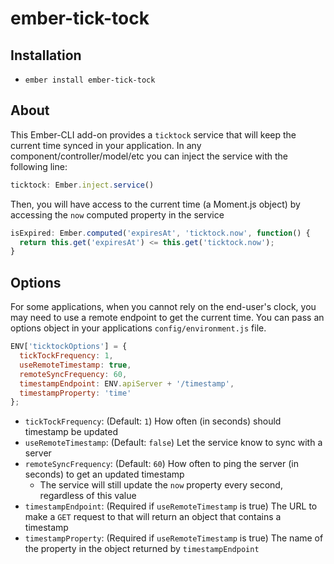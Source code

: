 # ember-tick-tock

## Installation

* `ember install ember-tick-tock`

## About
This Ember-CLI add-on provides a `ticktock` service that will keep the current time synced in your application. In any component/controller/model/etc you can inject the service with the following line:

```javascript
ticktock: Ember.inject.service()
```

Then, you will have access to the current time (a Moment.js object) by accessing the `now` computed property in the service

```javascript
isExpired: Ember.computed('expiresAt', 'ticktock.now', function() {
  return this.get('expiresAt') <= this.get('ticktock.now');
}
```

## Options
For some applications, when you cannot rely on the end-user's clock, you may need to use a remote endpoint to get the current time. You can pass an options object in your applications `config/environment.js` file.

```javascript
ENV['ticktockOptions'] = {
  tickTockFrequency: 1,
  useRemoteTimestamp: true,
  remoteSyncFrequency: 60,
  timestampEndpoint: ENV.apiServer + '/timestamp',
  timestampProperty: 'time'
};
```
* `tickTockFrequency`: (Default: `1`) How often (in seconds) should timestamp be updated
* `useRemoteTimestamp`: (Default: `false`) Let the service know to sync with a server
* `remoteSyncFrequency`: (Default: `60`) How often to ping the server (in seconds) to get an updated timestamp
  * The service will still update the `now` property every second, regardless of this value
* `timestampEndpoint`: (Required if `useRemoteTimestamp` is true) The URL to make a `GET` request to that will return an object that contains a timestamp
* `timestampProperty`: (Required if `useRemoteTimestamp` is true) The name of the property in the object returned by `timestampEndpoint`

